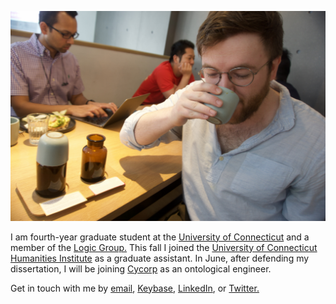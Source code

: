 ![imageofme](cuppingroomjared.jpg)

I am fourth-year graduate student at the [University of Connecticut](https://philosophy.uconn.edu) and a member of the [Logic Group.](https://logic.uconn.edu) This fall I joined the [University of Connecticut Humanities Institute](https://humanities.uconn.edu/) as a graduate assistant. In June, after defending my dissertation, I will be joining [Cycorp](https://cyc.com) as an ontological engineer.

Get in touch with me by [email](mailto:jaredhenderson@tuta.io), [Keybase](https://keybase.io/jhen), [LinkedIn](https://www.linkedin.com/in/jared-henderson-66b9a0162/), or [Twitter.](https://twitter.com/jzhjzhjzhjzhjzh)

